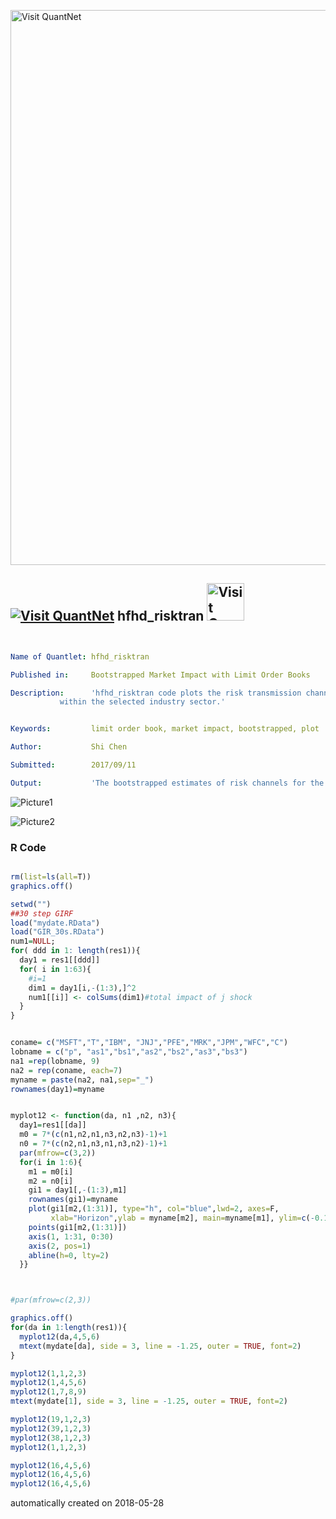 [<img src="https://github.com/QuantLet/Styleguide-and-FAQ/blob/master/pictures/banner.png" width="888" alt="Visit QuantNet">](http://quantlet.de/)

## [<img src="https://github.com/QuantLet/Styleguide-and-FAQ/blob/master/pictures/qloqo.png" alt="Visit QuantNet">](http://quantlet.de/) **hfhd_risktran** [<img src="https://github.com/QuantLet/Styleguide-and-FAQ/blob/master/pictures/QN2.png" width="60" alt="Visit QuantNet 2.0">](http://quantlet.de/)

```yaml


Name of Quantlet: hfhd_risktran

Published in: 	  Bootstrapped Market Impact with Limit Order Books

Description:      'hfhd_risktran code plots the risk transmission channels 
		   within the selected industry sector.'


Keywords:         limit order book, market impact, bootstrapped, plot

Author:           Shi Chen

Submitted:        2017/09/11

Output:           'The bootstrapped estimates of risk channels for the selected stocks.'

```

![Picture1](rc1.png)

![Picture2](rc2.png)

### R Code
```r

rm(list=ls(all=T))
graphics.off()

setwd("")
##30 step GIRF
load("mydate.RData")
load("GIR_30s.RData")
num1=NULL;
for( ddd in 1: length(res1)){
  day1 = res1[[ddd]]
  for( i in 1:63){
    #i=1
    dim1 = day1[i,-(1:3),]^2
    num1[[i]] <- colSums(dim1)#total impact of j shock
  }
}


coname= c("MSFT","T","IBM", "JNJ","PFE","MRK","JPM","WFC","C")
lobname = c("p", "as1","bs1","as2","bs2","as3","bs3")
na1 =rep(lobname, 9)
na2 = rep(coname, each=7)
myname = paste(na2, na1,sep="_")
rownames(day1)=myname


myplot12 <- function(da, n1 ,n2, n3){
  day1=res1[[da]]
  m0 = 7*(c(n1,n2,n1,n3,n2,n3)-1)+1
  n0 = 7*(c(n2,n1,n3,n1,n3,n2)-1)+1
  par(mfrow=c(3,2))
  for(i in 1:6){
    m1 = m0[i]
    m2 = n0[i]
    gi1 = day1[,-(1:3),m1]
    rownames(gi1)=myname
    plot(gi1[m2,(1:31)], type="h", col="blue",lwd=2, axes=F, 
         xlab="Horizon",ylab = myname[m2], main=myname[m1], ylim=c(-0.15,0.2))
    points(gi1[m2,(1:31)])
    axis(1, 1:31, 0:30)
    axis(2, pos=1)
    abline(h=0, lty=2)
  }}



#par(mfrow=c(2,3))

graphics.off()
for(da in 1:length(res1)){
  myplot12(da,4,5,6)
  mtext(mydate[da], side = 3, line = -1.25, outer = TRUE, font=2)
}

myplot12(1,1,2,3)
myplot12(1,4,5,6)
myplot12(1,7,8,9)
mtext(mydate[1], side = 3, line = -1.25, outer = TRUE, font=2)

myplot12(19,1,2,3)
myplot12(39,1,2,3)
myplot12(38,1,2,3)
myplot12(1,1,2,3)

myplot12(16,4,5,6)
myplot12(16,4,5,6)
myplot12(16,4,5,6)

```

automatically created on 2018-05-28